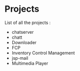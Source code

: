 # Projects
List of all the projects : 
  - chatserver
  - chatt
  - Downloader
  - FCP
  - Inventory Control Management
  - jsp-mail
  - Multimedia Player
